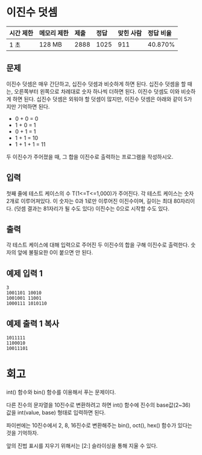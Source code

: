 # 이진수 덧셈 

| 시간 제한 | 메모리 제한 | 제출 | 정답 | 맞힌 사람 | 정답 비율 |
| :-------- | :---------- | :--- | :--- | :-------- | :-------- |
| 1 초      | 128 MB      | 2888 | 1025 | 911       | 40.870%   |

## 문제

이진수 덧셈은 매우 간단하고, 십진수 덧셈과 비슷하게 하면 된다. 십진수 덧셈을 할 때는, 오른쪽부터 왼쪽으로 차례대로 숫자 하나씩 더하면 된다. 이진수 덧셈도 이와 비슷하게 하면 된다. 십진수 덧셈은 외워야 할 덧셈이 많지만, 이진수 덧셈은 아래와 같이 5가지만 기억하면 된다.

- 0 + 0 = 0
- 1 + 0 = 1
- 0 + 1 = 1
- 1 + 1 = 10
- 1 + 1 + 1 = 11

두 이진수가 주어졌을 때, 그 합을 이진수로 출력하는 프로그램을 작성하시오.

## 입력

첫째 줄에 테스트 케이스의 수 T(1<=T<=1,000)가 주어진다. 각 테스트 케이스는 숫자 2개로 이루어져있다. 이 숫자는 0과 1로만 이루어진 이진수이며, 길이는 최대 80자리이다. (덧셈 결과는 81자리가 될 수도 있다) 이진수는 0으로 시작할 수도 있다.

## 출력

각 테스트 케이스에 대해 입력으로 주어진 두 이진수의 합을 구해 이진수로 출력한다. 숫자의 앞에 불필요한 0이 붙으면 안 된다.

## 예제 입력 1 

```
3
1001101 10010
1001001 11001
1000111 1010110
```

## 예제 출력 1 복사

```
1011111
1100010
10011101
```

# 회고

int() 함수와 bin() 함수를 이용해서 푸는 문제이다.

다른 진수의 문자열을 10진수로 변환하려고 하면 int() 함수에 진수의 base값(2~36) 값을 int(value, base) 형태로 입력하면 된다.

파이썬에는 10진수에서 2, 8, 16진수로 변환해주는 bin(), oct(), hex() 함수가 있다는 것을 기억하자.

앞의 진법 표시를 지우기 위해서는 [2:] 슬라이싱을 통해 지울 수 있다.